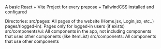 A basic React + Vite Project for every prepose + TailwindCSS installed and configured

Directories:
src/pages: All pages of the website (Home.jsx, Login.jsx, etc..)
pages/(logged-in): Pages only for logged-in users (if exists)
src/components/ui: All components in the app, not including components that uses other components (like ItemList)
src/components: All components that use other components 

